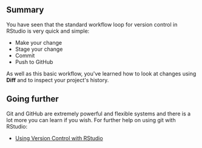 ## Summary

You have seen that the standard workflow loop for version control in
RStudio is very quick and simple:

* Make your change
* Stage your change
* Commit
* Push to GitHub

As well as this basic workflow, you've learned how to look at changes
using **Diff** and to inspect your project's history.

## Going further

Git and GitHub are extremely powerful and flexible systems and there
is a lot more you can learn if you wish. For further help on using git
with RStudio:

- [Using Version Control with RStudio](https://support.rstudio.com/hc/en-us/articles/200532077-Version-Control-with-Git-and-SVN)
